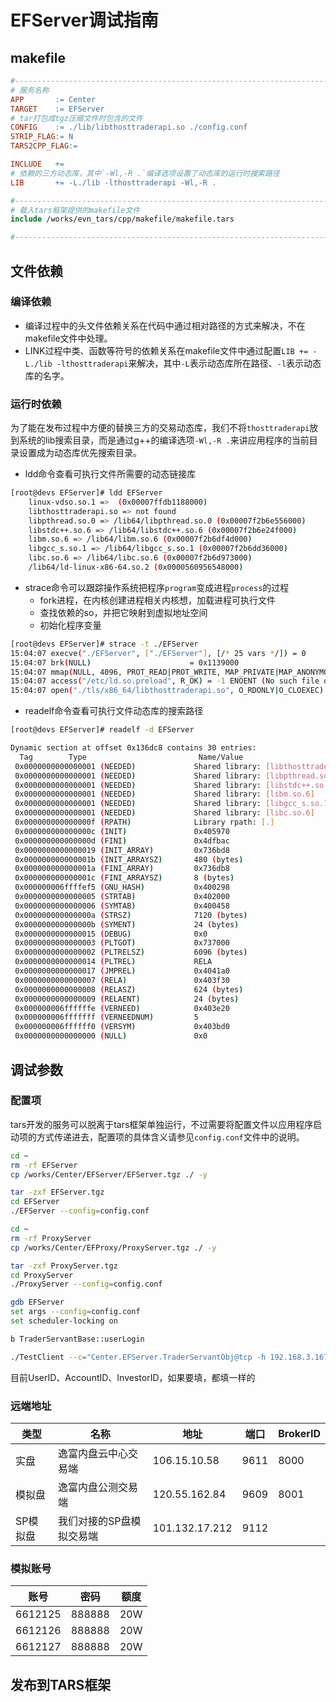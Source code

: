 # EFServer调试指南
## makefile
```mk
#-----------------------------------------------------------------------
# 服务名称
APP       := Center
TARGET    := EFServer
# tar打包成tgz压缩文件时包含的文件
CONFIG    := ./lib/libthosttraderapi.so ./config.conf
STRIP_FLAG:= N
TARS2CPP_FLAG:=

INCLUDE   +=
# 依赖的三方动态库，其中`-Wl,-R .`编译选项设置了动态库的运行时搜索路径
LIB       += -L./lib -lthosttraderapi -Wl,-R .

#-----------------------------------------------------------------------
# 载入tars框架提供的makefile文件
include /works/evn_tars/cpp/makefile/makefile.tars

#-----------------------------------------------------------------------
```

## 文件依赖
### 编译依赖
 * 编译过程中的头文件依赖关系在代码中通过相对路径的方式来解决，不在makefile文件中处理。
 * LINK过程中类、函数等符号的依赖关系在makefile文件中通过配置`LIB += -L./lib -lthosttraderapi`来解决，其中`-L`表示动态库所在路径、`-l`表示动态库的名字。

### 运行时依赖
为了能在发布过程中方便的替换三方的交易动态库，我们不将`thosttraderapi`放到系统的lib搜索目录，而是通过g++的编译选项`-Wl,-R .`来讲应用程序的当前目录设置成为动态库优先搜索目录。

* ldd命令查看可执行文件所需要的动态链接库
```sh
[root@devs EFServer]# ldd EFServer
	linux-vdso.so.1 =>  (0x00007ffdb1188000)
	libthosttraderapi.so => not found
	libpthread.so.0 => /lib64/libpthread.so.0 (0x00007f2b6e556000)
	libstdc++.so.6 => /lib64/libstdc++.so.6 (0x00007f2b6e24f000)
	libm.so.6 => /lib64/libm.so.6 (0x00007f2b6df4d000)
	libgcc_s.so.1 => /lib64/libgcc_s.so.1 (0x00007f2b6dd36000)
	libc.so.6 => /lib64/libc.so.6 (0x00007f2b6d973000)
	/lib64/ld-linux-x86-64.so.2 (0x0000560956548000)
```

* strace命令可以跟踪操作系统把程序`program`变成进程`process`的过程
  - fork进程，在内核创建进程相关内核想，加载进程可执行文件
  - 查找依赖的so，并把它映射到虚拟地址空间
  - 初始化程序变量

```sh
[root@devs EFServer]# strace -t ./EFServer
15:04:07 execve("./EFServer", ["./EFServer"], [/* 25 vars */]) = 0
15:04:07 brk(NULL)                      = 0x1139000
15:04:07 mmap(NULL, 4096, PROT_READ|PROT_WRITE, MAP_PRIVATE|MAP_ANONYMOUS, -1, 0) = 0x7f0120d40000
15:04:07 access("/etc/ld.so.preload", R_OK) = -1 ENOENT (No such file or directory)
15:04:07 open("./tls/x86_64/libthosttraderapi.so", O_RDONLY|O_CLOEXEC) = -1 ENOENT (No such file or directory)
```

* readelf命令查看可执行文件动态库的搜索路径
```sh
[root@devs EFServer]# readelf -d EFServer

Dynamic section at offset 0x136dc8 contains 30 entries:
  Tag        Type                         Name/Value
 0x0000000000000001 (NEEDED)             Shared library: [libthosttraderapi.so]
 0x0000000000000001 (NEEDED)             Shared library: [libpthread.so.0]
 0x0000000000000001 (NEEDED)             Shared library: [libstdc++.so.6]
 0x0000000000000001 (NEEDED)             Shared library: [libm.so.6]
 0x0000000000000001 (NEEDED)             Shared library: [libgcc_s.so.1]
 0x0000000000000001 (NEEDED)             Shared library: [libc.so.6]
 0x000000000000000f (RPATH)              Library rpath: [.]
 0x000000000000000c (INIT)               0x405970
 0x000000000000000d (FINI)               0x4dfbac
 0x0000000000000019 (INIT_ARRAY)         0x736bd8
 0x000000000000001b (INIT_ARRAYSZ)       480 (bytes)
 0x000000000000001a (FINI_ARRAY)         0x736db8
 0x000000000000001c (FINI_ARRAYSZ)       8 (bytes)
 0x000000006ffffef5 (GNU_HASH)           0x400298
 0x0000000000000005 (STRTAB)             0x402000
 0x0000000000000006 (SYMTAB)             0x400458
 0x000000000000000a (STRSZ)              7120 (bytes)
 0x000000000000000b (SYMENT)             24 (bytes)
 0x0000000000000015 (DEBUG)              0x0
 0x0000000000000003 (PLTGOT)             0x737000
 0x0000000000000002 (PLTRELSZ)           6096 (bytes)
 0x0000000000000014 (PLTREL)             RELA
 0x0000000000000017 (JMPREL)             0x4041a0
 0x0000000000000007 (RELA)               0x403f30
 0x0000000000000008 (RELASZ)             624 (bytes)
 0x0000000000000009 (RELAENT)            24 (bytes)
 0x000000006ffffffe (VERNEED)            0x403e20
 0x000000006fffffff (VERNEEDNUM)         5
 0x000000006ffffff0 (VERSYM)             0x403bd0
 0x0000000000000000 (NULL)               0x0
```

## 调试参数
### 配置项
tars开发的服务可以脱离于tars框架单独运行，不过需要将配置文件以应用程序启动项的方式传递进去，配置项的具体含义请参见`config.conf`文件中的说明。
```sh
cd ~
rm -rf EFServer
cp /works/Center/EFServer/EFServer.tgz ./ -y

tar -zxf EFServer.tgz
cd EFServer
./EFServer --config=config.conf
```

```sh
cd ~
rm -rf ProxyServer
cp /works/Center/EFProxy/ProxyServer.tgz ./ -y

tar -zxf ProxyServer.tgz
cd ProxyServer
./ProxyServer --config=config.conf
```

```sh
gdb EFServer
set args --config=config.conf
set scheduler-locking on

b TraderServantBase::userLogin
```

```sh
./TestClient --c="Center.EFServer.TraderServantObj@tcp -h 192.168.3.167 -p 21111 -t 1000" --t=1 --s=1 --n=1
```

目前UserID、AccountID、InvestorID，如果要填，都填一样的

### 远端地址
| 类型     | 名称                     | 地址           | 端口 | BrokerID |
| -------- | ------------------------ | -------------- | ---- | -------- |
| 实盘     | 逸富内盘云中心交易端     | 106.15.10.58   | 9611 | 8000     |
| 模拟盘   | 逸富内盘公测交易端       | 120.55.162.84  | 9609 | 8001     |
| SP模拟盘 | 我们对接的SP盘模拟交易端 | 101.132.17.212 | 9112 |          |

### 模拟账号
| 账号    | 密码   | 额度 |
| ------- | ------ | ---- |
| 6612125 | 888888 | 20W  |
| 6612126 | 888888 | 20W  |
| 6612127 | 888888 | 20W  |

## 发布到TARS框架
